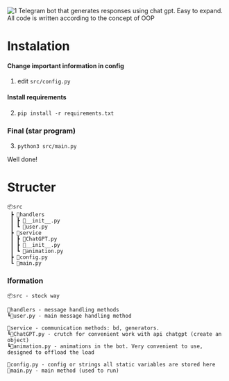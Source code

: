 ![1](https://user-images.githubusercontent.com/52669201/212093165-1daf18e4-5713-4a83-a1ce-a6b53db551c3.png)
Telegram bot that generates responses using chat gpt. Easy to expand. All code is written according to the concept of OOP


# Instalation

#### Change important information in config
1. edit ```src/config.py```

#### Install requirements
2. ```pip install -r requirements.txt```

### Final (star program)
3. ```python3 src/main.py```

Well done!


# Structer
```
📦src
 ┣ 📂handlers
 ┃ ┣ 📜__init__.py
 ┃ ┗ 📜user.py
 ┣ 📂service
 ┃ ┣ 📜ChatGPT.py
 ┃ ┣ 📜__init__.py
 ┃ ┗ 📜animation.py
 ┣ 📜config.py
 ┗ 📜main.py
 ```
 
 
### Iformation


```
📦src - stock way

📂handlers - message handling methods
┗📜user.py - main message handling method

📂service - communication methods: bd, generators.
┗📜ChatGPT.py - crutch for convenient work with api chatgpt (create an object)
┗📜animation.py - animations in the bot. Very convenient to use, designed to offload the load

📜config.py - config or strings all static variables are stored here
📜main.py - main method (used to run)
```

